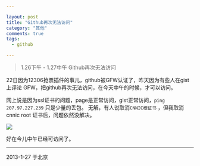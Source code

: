 ```yaml
---

layout: post
title: "Github再次无法访问"
category: "其他"
comments: true
tags:
  - github

---
```


> 1.26下午 - 1.27中午 Github再次无法访问

22日因为12306抢票插件的事儿，github被GFW认证了，昨天因为有些人在gist上评论
GFW，把github再次无法访问，在今天中午的时候，才可以访问。

网上说是因为ssl证书的问题，page是正常访问，gist正常访问，`ping 207.97.227.239` 只是少量的丢包。
无解，有人说取消`CNNIC根证书` ，但我取消cnnic root 证书后，问题依然没解决。

![](http://ww3.sinaimg.cn/bmiddle/6e8a2927jw1e17brpqzrej.jpg)

好在今儿中午已经可访问了。

----------------------
2013-1-27 于北京
